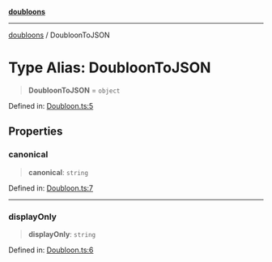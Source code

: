 [**doubloons**](../README.md)

***

[doubloons](../globals.md) / DoubloonToJSON

# Type Alias: DoubloonToJSON

> **DoubloonToJSON** = `object`

Defined in: [Doubloon.ts:5](https://github.com/HitchPin/doubloon-ts/blob/189095028324f1b91553de105a1d18d7e4d63f6f/src/Doubloon.ts#L5)

## Properties

### canonical

> **canonical**: `string`

Defined in: [Doubloon.ts:7](https://github.com/HitchPin/doubloon-ts/blob/189095028324f1b91553de105a1d18d7e4d63f6f/src/Doubloon.ts#L7)

***

### displayOnly

> **displayOnly**: `string`

Defined in: [Doubloon.ts:6](https://github.com/HitchPin/doubloon-ts/blob/189095028324f1b91553de105a1d18d7e4d63f6f/src/Doubloon.ts#L6)
